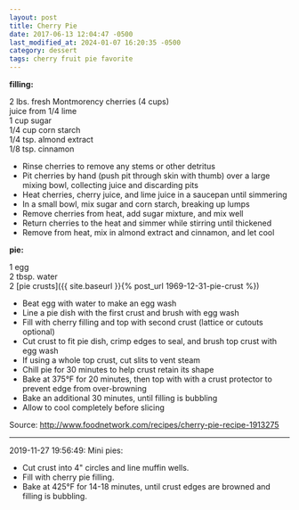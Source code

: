 ```yaml
---
layout: post
title: Cherry Pie
date: 2017-06-13 12:04:47 -0500
last_modified_at: 2024-01-07 16:20:35 -0500
category: dessert
tags: cherry fruit pie favorite
---
```

**filling:**

2 lbs. fresh Montmorency cherries (4 cups)  
juice from 1/4 lime  
1 cup sugar  
1/4 cup corn starch  
1/4 tsp. almond extract  
1/8 tsp. cinnamon  
* Rinse cherries to remove any stems or other detritus
* Pit cherries by hand (push pit through skin with thumb) over a large mixing bowl,
  collecting juice and discarding pits
* Heat cherries, cherry juice, and lime juice in a saucepan until simmering
* In a small bowl, mix sugar and corn starch, breaking up lumps
* Remove cherries from heat, add sugar mixture, and mix well
* Return cherries to the heat and simmer while stirring until thickened
* Remove from heat, mix in almond extract and cinnamon, and let cool

**pie:**

1 egg  
2 tbsp. water  
2 [pie crusts]({{ site.baseurl }}{% post_url 1969-12-31-pie-crust %})  
* Beat egg with water to make an egg wash
* Line a pie dish with the first crust and brush with egg wash
* Fill with cherry filling and top with second crust (lattice or cutouts optional)
* Cut crust to fit pie dish, crimp edges to seal, and brush top crust with egg wash
* If using a whole top crust, cut slits to vent steam
* Chill pie for 30 minutes to help crust retain its shape
* Bake at 375°F for 20 minutes, then top with with a crust protector to prevent
  edge from over-browning
* Bake an additional 30 minutes, until filling is bubbling
* Allow to cool completely before slicing

Source: <http://www.foodnetwork.com/recipes/cherry-pie-recipe-1913275>

---

2019-11-27 19:56:49: Mini pies:
* Cut crust into 4" circles and line muffin wells.
* Fill with cherry pie filling.
* Bake at 425°F for 14-18 minutes, until crust edges are browned and filling is bubbling.
